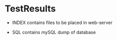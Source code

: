 TestResults
==========

- INDEX contains files to be placed in web-server

- SQL contains mySQL dump of database
